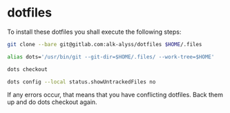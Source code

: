 # dotfiles

To install these dotfiles you shall execute the following steps:

```bash
git clone --bare git@gitlab.com:alk-alyss/dotfiles $HOME/.files

alias dots='/usr/bin/git --git-dir=$HOME/.files/ --work-tree=$HOME'

dots checkout

dots config --local status.showUntrackedFiles no
```

If any errors occur, that means that you have conflicting dotfiles. Back them up and do dots checkout again.
